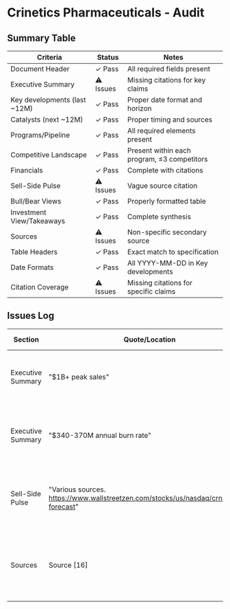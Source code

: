 # Crinetics Pharmaceuticals - Audit

## Summary Table

| Criteria | Status | Notes |
|---|---|---|
| Document Header | ✓ Pass | All required fields present |
| Executive Summary | ⚠ Issues | Missing citations for key claims |
| Key developments (last ~12M) | ✓ Pass | Proper date format and horizon |
| Catalysts (next ~12M) | ✓ Pass | Proper timing and sources |
| Programs/Pipeline | ✓ Pass | All required elements present |
| Competitive Landscape | ✓ Pass | Present within each program, ≤3 competitors |
| Financials | ✓ Pass | Complete with citations |
| Sell-Side Pulse | ⚠ Issues | Vague source citation |
| Bull/Bear Views | ✓ Pass | Properly formatted table |
| Investment View/Takeaways | ✓ Pass | Complete synthesis |
| Sources | ⚠ Issues | Non-specific secondary source |
| Table Headers | ✓ Pass | Exact match to specification |
| Date Formats | ✓ Pass | All YYYY-MM-DD in Key developments |
| Citation Coverage | ⚠ Issues | Missing citations for specific claims |

## Issues Log

| Section | Quote/Location | Severity | Type | Description | Suggested Fix |
|---|---|---|---|---|---|
| Executive Summary | "$1B+ peak sales" | Major | Source | Missing primary source citation for peak sales projection | Add citation or mark as analyst estimate |
| Executive Summary | "$340-370M annual burn rate" | Minor | Source | Missing inline citation (though appears later with citation) | Add [7] citation for consistency |
| Sell-Side Pulse | "Various sources. https://www.wallstreetzen.com/stocks/us/nasdaq/crnx/stock-forecast" | Major | Source | Source [16] listed as "Various sources" is not specific enough | Replace with specific broker reports or consensus data provider |
| Sources | Source [16] | Major | Accuracy | Non-specific citation violates primary source requirement | Specify actual analyst firms/reports or use established consensus provider |